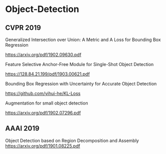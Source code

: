 # Object-Detection
## CVPR 2019
Generalized Intersection over Union: A Metric and A Loss for Bounding Box Regression 

https://arxiv.org/pdf/1902.09630.pdf  

Feature Selective Anchor-Free Module for Single-Shot Object Detection  

https://128.84.21.199/pdf/1903.00621.pdf  

Bounding Box Regression with Uncertainty for Accurate Object Detection  

https://github.com/yihui-he/KL-Loss  

Augmentation for small object detection  

https://arxiv.org/pdf/1902.07296.pdf
## AAAI 2019
Object Detection based on Region Decomposition and Assembly  
https://arxiv.org/pdf/1901.08225.pdf
